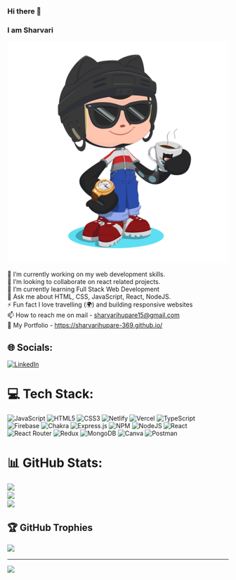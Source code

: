 ### Hi there 👋 
### I am Sharvari

<!--
**sharvarihupare-369/sharvarihupare-369** is a ✨ _special_ ✨ repository because its `README.md` (this file) appears on your GitHub profile.

<!-- #sharvarihupare-369/README.md -->

![Githubpng](https://raw.githubusercontent.com/AhmedFathyDev/AhmedFathyDev/main/GitHub.png)

🔭 I’m currently working on my web development skills.<br>👯 I’m looking to collaborate on react related projects.<br>🌱 I’m currently learning Full Stack Web Development<br>💬 Ask me about HTML, CSS, JavaScript, React, NodeJS.<br>⚡ Fun fact I love travelling (🌍) and building responsive websites<br>📫 How to reach me on mail - sharvarihupare15@gmail.com<br>💼 My Portfolio - https://sharvarihupare-369.github.io/<br>

## 🌐 Socials:

[![LinkedIn](https://img.shields.io/badge/LinkedIn-%230077B5.svg?logo=linkedin&logoColor=white)](https://linkedin.com/in/https://www.linkedin.com/in/sharvari-hupare15/)

# 💻 Tech Stack:

![JavaScript](https://img.shields.io/badge/javascript-%23323330.svg?style=for-the-badge&logo=javascript&logoColor=%23F7DF1E) ![HTML5](https://img.shields.io/badge/html5-%23E34F26.svg?style=for-the-badge&logo=html5&logoColor=white) ![CSS3](https://img.shields.io/badge/css3-%231572B6.svg?style=for-the-badge&logo=css3&logoColor=white) ![Netlify](https://img.shields.io/badge/netlify-%23000000.svg?style=for-the-badge&logo=netlify&logoColor=#00C7B7) ![Vercel](https://img.shields.io/badge/vercel-%23000000.svg?style=for-the-badge&logo=vercel&logoColor=white) ![TypeScript](https://img.shields.io/badge/typescript-%23007ACC.svg?style=for-the-badge&logo=typescript&logoColor=white) ![Firebase](https://img.shields.io/badge/firebase-%23039BE5.svg?style=for-the-badge&logo=firebase) ![Chakra](https://img.shields.io/badge/chakra-%234ED1C5.svg?style=for-the-badge&logo=chakraui&logoColor=white) ![Express.js](https://img.shields.io/badge/express.js-%23404d59.svg?style=for-the-badge&logo=express&logoColor=%2361DAFB) ![NPM](https://img.shields.io/badge/NPM-%23000000.svg?style=for-the-badge&logo=npm&logoColor=white) ![NodeJS](https://img.shields.io/badge/node.js-6DA55F?style=for-the-badge&logo=node.js&logoColor=white) ![React](https://img.shields.io/badge/react-%2320232a.svg?style=for-the-badge&logo=react&logoColor=%2361DAFB) ![React Router](https://img.shields.io/badge/React_Router-CA4245?style=for-the-badge&logo=react-router&logoColor=white) ![Redux](https://img.shields.io/badge/redux-%23593d88.svg?style=for-the-badge&logo=redux&logoColor=white) ![MongoDB](https://img.shields.io/badge/MongoDB-%234ea94b.svg?style=for-the-badge&logo=mongodb&logoColor=white) ![Canva](https://img.shields.io/badge/Canva-%2300C4CC.svg?style=for-the-badge&logo=Canva&logoColor=white) ![Postman](https://img.shields.io/badge/Postman-FF6C37?style=for-the-badge&logo=postman&logoColor=white)

# 📊 GitHub Stats:

![](https://github-readme-stats.vercel.app/api?username=sharvarihupare-369&theme=dark&hide_border=false&include_all_commits=false&count_private=false)<br/>
![](https://github-readme-streak-stats.herokuapp.com/?user=sharvarihupare-369&theme=dark&hide_border=false)<br/>
![](https://github-readme-stats.vercel.app/api/top-langs/?username=sharvarihupare-369&theme=dark&hide_border=false&include_all_commits=false&count_private=false&layout=compact)

## 🏆 GitHub Trophies

![](https://github-profile-trophy.vercel.app/?username=sharvarihupare-369&theme=radical&no-frame=false&no-bg=true&margin-w=4)

---

[![](https://visitcount.itsvg.in/api?id=sharvarihupare-369&icon=5&color=1)](https://visitcount.itsvg.in)

<!-- Proudly created with GPRM ( https://gprm.itsvg.in ) -->
